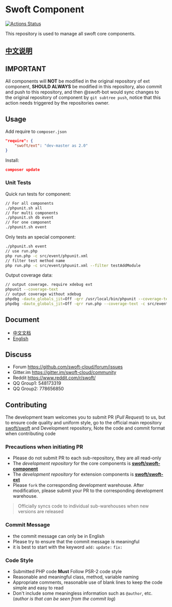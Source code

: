 # Swoft Component

[![Actions Status](https://github.com/swoft-cloud/swoft-component/workflows/Unit-tests/badge.svg)](https://github.com/swoft-cloud/swoft-component/actions)


This repository is used to manage all swoft core components.

## [中文说明](README.zh-CN.md)

## IMPORTANT

All components will **NOT** be modified in the original repository of ext component, **SHOULD ALWAYS** be modified in this repository, also commit and push to this repository, and then @swoft-bot would sync changes to the original repository of component by `git subtree push`, notice that this action needs triggered by the repositories owner.

## Usage

Add require to `composer.json`

```json
"require": {
    "swoft/ext": "dev-master as 2.0"
}
```

Install:

```json
composer update
```

### Unit Tests

Quick run tests for component:

```bash
// For all components
./phpunit.sh all
// For multi components
./phpunit.sh db event
// For one component
./phpunit.sh event
```

Only tests an special component:

```bash
./phpunit.sh event
// use run.php
php run.php -c src/event/phpunit.xml
// filter test method name
php run.php -c src/event/phpunit.xml --filter testAddModule
```

Output coverage data:

```bash
// output coverage. require xdebug ext
phpunit --coverage-text
// output coverage without xdebug
phpdbg -dauto_globals_jit=Off -qrr /usr/local/bin/phpunit --coverage-text
phpdbg -dauto_globals_jit=Off -qrr run.php --coverage-text -c src/event/phpunit.xml
```

## Document

- [中文文档](https://www.swoft.org/docs)
- [English](https://en.swoft.org/docs)

## Discuss

- Forum https://github.com/swoft-cloud/forum/issues
- Gitter.im https://gitter.im/swoft-cloud/community
- Reddit https://www.reddit.com/r/swoft/
- QQ Group1: 548173319      
- QQ Group2: 778656850

## Contributing

The development team welcomes you to submit PR (_Pull Request_) to us, but to ensure code quality and uniform style, go to the official main repository [swoft/swoft](https://github.com/swoft-cloud/swoft) and Development repository, Note the code and commit format when contributing code

### Precautions when initiating PR

- Please do not submit PR to each sub-repository, they are all read-only
- The _development repository_ for the core components is **[swoft/swoft-component][core]**
- The _development repository_ for extension components is **[swoft/swoft-ext][ext]**
- Please `fork` the corresponding development warehouse. After modification, please submit your PR to the corresponding development warehouse.

> Officially syncs code to individual sub-warehouses when new versions are released
### Commit Message

- the commit message can only be in English
- Please try to ensure that the commit message is meaningful
- it is best to start with the keyword `add:` `update:` `fix:`

### Code Style

- Submitted PHP code **Must** Follow PSR-2 code style
- Reasonable and meaningful class, method, variable naming
- Appropriate comments, reasonable use of blank lines to keep the code simple and easy to read
- Don't include some meaningless information such as `@author`, etc. (_author is  that can be seen from the commit log_)


[core]: https://github.com/swoft-cloud/swoft-component
[ext]: https://github.com/swoft-cloud/swoft-ext
